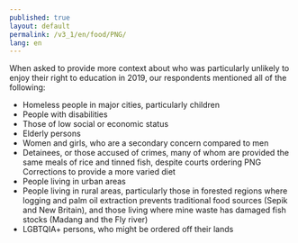 ```yaml
---
published: true
layout: default
permalink: /v3_1/en/food/PNG/
lang: en
---
```

When asked to provide more context about who was particularly unlikely to enjoy their right to education in 2019, our respondents mentioned all of the following:

- Homeless people in major cities, particularly children  
- People with disabilities 
- Those of low social or economic status  
- Elderly persons  
- Women and girls, who are a secondary concern compared to men
- Detainees, or those accused of crimes, many of whom are provided the same meals of rice and tinned fish, despite courts ordering PNG Corrections to provide a more varied diet  
- People living in urban areas
- People living in rural areas, particularly those in forested regions where logging and palm oil extraction prevents traditional food sources (Sepik and New Britain), and those living where mine waste has damaged fish stocks (Madang and the Fly river) 
- LGBTQIA+ persons, who might be ordered off their lands
